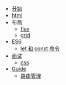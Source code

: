 <!-- docs/_sidebar.md -->

* [开始](/)
* [html](/docs/html.md)
* 布局
  * [flex](/docs/layout/flex.md)
  * [grid](/docs/layout/grid.md)
* [ES6](https://es6.ruanyifeng.com/)
  * [let 和 const 命令](/docs/es6/chap1.md)
* [面试]()
  * [css](/docs/interview/css.md)
* [Guide](guide.md)
  * [路由管理](guide.md)
